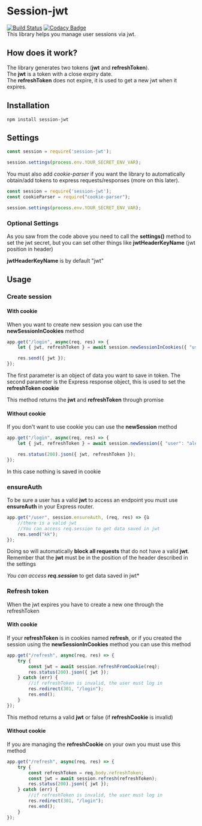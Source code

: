 # Session-jwt
[![Build Status](https://travis-ci.org/alessandro-caldonazzi/session-jwt.svg?branch=develop)](https://travis-ci.org/alessandro-caldonazzi/session-jwt)  [![Codacy Badge](https://app.codacy.com/project/badge/Grade/ff8c6396456b40eaaa5354a0804d1cea)](https://www.codacy.com/manual/alessandro-caldonazzi/session-ws?utm_source=github.com&amp;utm_medium=referral&amp;utm_content=alessandro-caldonazzi/session-ws&amp;utm_campaign=Badge_Grade)  
This library helps you manage user sessions via jwt.

## How does it work?

The library generates two tokens (**jwt** and **refreshToken**).  
The **jwt** is a token with a close expiry date.  
The **refreshToken** does not expire, it is used to get a new jwt when it expires.

## Installation

```shell
npm install session-jwt
```

## Settings

```js
const session = require('session-jwt');

session.settings(process.env.YOUR_SECRET_ENV_VAR);
```

You must also add *cookie-parser* if you want the library to automatically obtain/add tokens to express requests/responses (more on this later).

```js
const session = require('session-jwt');
const cookieParser = require("cookie-parser");

session.settings(process.env.YOUR_SECRET_ENV_VAR);
```

### Optional Settings

As you saw from the code above you need to call the **settings()** method to set the jwt secret, but you can set other things like **jwtHeaderKeyName** (jwt position in header)

**jwtHeaderKeyName** is by default "jwt"

## Usage

### Create session

#### With cookie

When you want to create new session you can use the **newSessionInCookies** method 

```js
app.get("/login", async(req, res) => {
    let { jwt, refreshToken } = await session.newSessionInCookies({ "user": "ale" }, res, "user");

    res.send({ jwt });
});
```

The first parameter is an object of data you want to save in token.
The second parameter is the Express response object, this is used to set the **refreshToken cookie**

This method returns the **jwt** and **refreshToken** through promise

#### Without cookie

If you don't want to use cookie you can use the **newSession** method

```js
app.get("/login", async(req, res) => {
    let { jwt, refreshToken } = await session.newSession({ "user": "ale" }, "user");

    res.status(200).json({ jwt, refreshToken });
});
```

In this case nothing is saved in cookie

### ensureAuth

To be sure a user has a valid **jwt** to access an endpoint you must use **ensureAuth** in your Express router. 

```js
app.get("/user", session.ensureAuth, (req, res) => {ù
	//there is a valid jwt
    //You can access req.session to get data saved in jwt
    res.send("kk");
});
```

Doing so will automatically **block all requests** that do not have a valid **jwt**. Remember that the **jwt** must be in the position of the header described in the settings

*You can access **req.session*** to get data saved in jwt*

### Refresh token

When the jwt expires you have to create a new one through the refreshToken

#### With cookie

If your **refreshToken** is in cookies named **refresh**, or if you created the session using the **newSessionInCookies** method you can use this method

```js
app.get("/refresh", async(req, res) => {
    try {
        const jwt = await session.refreshFromCookie(req);
        res.status(200).json({ jwt });
    } catch (err) {
    	//if refreshToken is invalid, the user must log in
        res.redirect(301, "/login");
        res.end();
    }
});
```

This method returns a valid **jwt** or false (if **refreshCookie** is invalid)

#### Without cookie

If you are managing the **refreshCookie** on your own you must use this method

```js
app.get("/refresh", async(req, res) => {
    try {
        const refreshToken = req.body.refreshToken;
        const jwt = await session.refresh(refreshToken);
        res.status(200).json({ jwt });
    } catch (err) {
        //if refreshToken is invalid, the user must log in
        res.redirect(301, "/login");
        res.end();
    }
});
```
